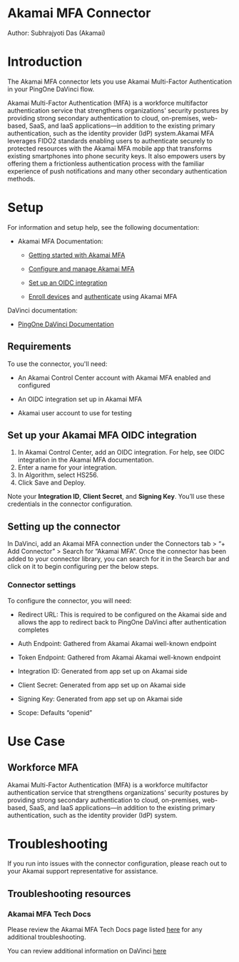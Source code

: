 # Akamai MFA Connector


Author: Subhrajyoti Das (Akamai)


# Introduction


The Akamai MFA connector lets you use Akamai Multi-Factor Authentication in your PingOne DaVinci flow.

Akamai Multi-Factor Authentication​ (MFA) is a workforce multifactor authentication service that strengthens organizations' security postures by providing strong secondary authentication to cloud, on-premises, web-based, SaaS, and IaaS applications—in addition to the existing primary authentication, such as the identity provider (IdP) system.
​Akamai MFA​ leverages FIDO2 standards enabling users to authenticate securely to protected resources with the ​Akamai MFA​ mobile app that transforms existing smartphones into phone security keys.
It also empowers users by offering them a frictionless authentication process with the familiar experience of push notifications and many other secondary authentication methods.

# Setup
For information and setup help, see the following documentation:
* Akamai MFA Documentation:
  * [Getting started with Akamai MFA](https://techdocs.akamai.com/mfa/docs/set-up-mfa)
    
  * [Configure and manage Akamai MFA​](https://techdocs.akamai.com/mfa/docs/manage-mfa)
    
  * [Set up an OIDC integration](https://techdocs.akamai.com/mfa/docs/oidc-integration)
    
  * [Enroll devices](https://techdocs.akamai.com/mfa/docs/self-enroll-mfa) and [authenticate](https://techdocs.akamai.com/mfa/docs/auth-mfa) using ​Akamai MFA​

DaVinci documentation:

  * [PingOne DaVinci Documentation](https://docs.pingidentity.com/davinci/davinci_landing_page.html)


## Requirements

To use the connector, you'll need:

* An Akamai Control Center account with Akamai MFA enabled and configured

* An OIDC integration set up in Akamai MFA

* Akamai user account to use for testing


## Set up your Akamai MFA OIDC integration

1. In Akamai Control Center, add an OIDC integration. For help, see OIDC integration in the Akamai MFA documentation.
2. Enter a name for your integration.
3. In Algorithm, select HS256.
4. Click Save and Deploy.

Note your **Integration ID**, **Client Secret**, and **Signing Key**. You’ll use these credentials in the connector configuration. 


## Setting up the connector

In DaVinci, add an Akamai MFA connection under the Connectors tab > “+ Add Connector” > Search for “Akamai MFA”. Once the connector has been added to your connector library, you can search for it in the Search bar and click on it to begin configuring per the below steps.


### Connector settings

To configure the connector, you will need:

* Redirect URL: This is required to be configured on the Akamai side and allows the app to redirect back to PingOne DaVinci after authentication completes

* Auth Endpoint: Gathered from Akamai Akamai well-known endpoint

* Token Endpoint: Gathered from Akamai Akamai well-known endpoint

* Integration ID: Generated from app set up on Akamai side

* Client Secret: Generated from app set up on Akamai side

* Signing Key: Generated from app set up on Akamai side

* Scope: Defaults “openid”

# Use Case

## Workforce MFA

​Akamai Multi-Factor Authentication​ (MFA) is a workforce multifactor authentication service that strengthens organizations' security postures by providing strong secondary authentication to cloud, on-premises, web-based, SaaS, and IaaS applications—in addition to the existing primary authentication, such as the identity provider (IdP) system.

# Troubleshooting

If you run into issues with the connector configuration, please reach out to your Akamai support representative for assistance.

## Troubleshooting resources


### Akamai MFA Tech Docs

Please review the Akamai MFA Tech Docs page listed [here](https://techdocs.akamai.com/mfa/docs/welcome-mfa) for any additional troubleshooting.

You can review additional information on DaVinci [here](https://docs.pingidentity.com/davinci/davinci_landing_page.html)


